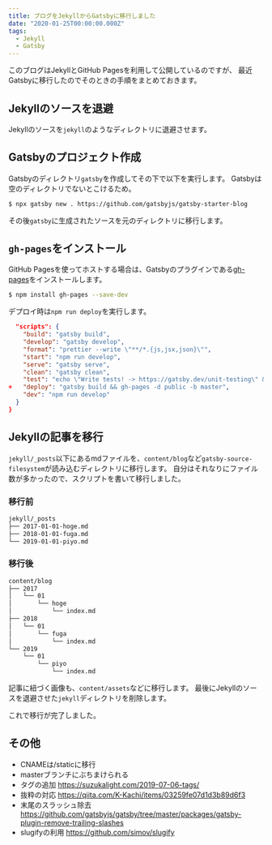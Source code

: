 ```yaml
---
title: ブログをJekyllからGatsbyに移行しました
date: "2020-01-25T00:00:00.000Z"
tags:
  - Jekyll
  - Gatsby
---
```


このブログはJekyllとGitHub Pagesを利用して公開しているのですが、
最近Gatsbyに移行したのでそのときの手順をまとめておきます。

## Jekyllのソースを退避

Jekyllのソースを`jekyll`のようなディレクトリに退避させます。

## Gatsbyのプロジェクト作成

Gatsbyのディレクトリ`gatsby`を作成してその下で以下を実行します。
Gatsbyは空のディレクトリでないとこけるため。

```sh
$ npx gatsby new . https://github.com/gatsbyjs/gatsby-starter-blog
```

その後`gatsby`に生成されたソースを元のディレクトリに移行します。

## `gh-pages`をインストール

GitHub Pagesを使ってホストする場合は、Gatsbyのプラグインである[gh-pages]()をインストールします。

```sh
$ npm install gh-pages --save-dev
```

デプロイ時は`npm run deploy`を実行します。

```json
  "scripts": {
    "build": "gatsby build",
    "develop": "gatsby develop",
    "format": "prettier --write \"**/*.{js,jsx,json}\"",
    "start": "npm run develop",
    "serve": "gatsby serve",
    "clean": "gatsby clean",
    "test": "echo \"Write tests! -> https://gatsby.dev/unit-testing\" && exit 1",
+   "deploy": "gatsby build && gh-pages -d public -b master",
    "dev": "npm run develop"
  }
}
```

## Jekyllの記事を移行

`jekyll/_posts`以下にあるmdファイルを、`content/blog`など`gatsby-source-filesystem`が読み込むディレクトリに移行します。
自分はそれなりにファイル数が多かったので、スクリプトを書いて移行しました。

### 移行前

```sh
jekyll/_posts
├── 2017-01-01-hoge.md
├── 2018-01-01-fuga.md
└── 2019-01-01-piyo.md
```

### 移行後

```sh
content/blog
├── 2017
│   └── 01
│       └── hoge
│           └── index.md
├── 2018
│   └── 01
│       └── fuga
│           └── index.md
└── 2019
    └── 01
        └── piyo
            └── index.md
```

記事に紐づく画像も、`content/assets`などに移行します。
最後にJekyllのソースを退避させた`jekyll`ディレクトリを削除します。

これで移行が完了しました。

## その他

* CNAMEは/staticに移行
* masterブランチにぶちまけられる
* タグの追加 https://suzukalight.com/2019-07-06-tags/
* 抜粋の対応 https://qiita.com/K-Kachi/items/03259fe07d1d3b89d6f3
* 末尾のスラッシュ除去 https://github.com/gatsbyjs/gatsby/tree/master/packages/gatsby-plugin-remove-trailing-slashes
* slugifyの利用 https://github.com/simov/slugify

